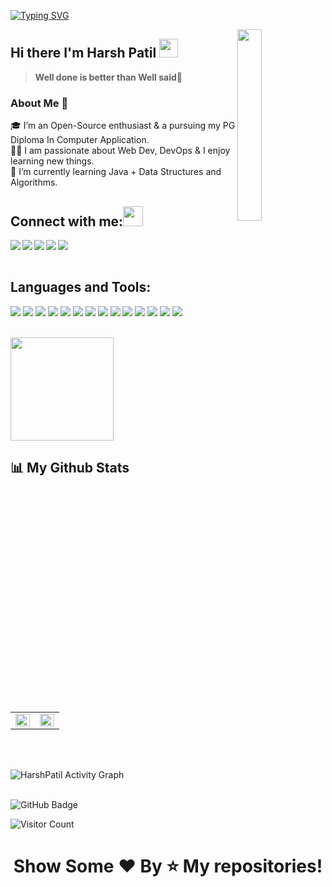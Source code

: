 
[![Typing SVG](https://readme-typing-svg.herokuapp.com?color=F77222&size=29&multiline=true&width=700&lines=Welcome+To+Harsh+Patil's+GitHub+Profile)](https://git.io/typing-svg)

<a href="#"><img width="28%" height="auto" align="right" src="https://github.com/rajput2107/rajput2107/blob/master/Assets/Developer.gif" /></a>
## Hi there I'm Harsh Patil <img src="https://github.com/TheDudeThatCode/TheDudeThatCode/blob/master/Assets/Hi.gif" width="30px">
> **Well done is better than Well said**💪

### About Me 🚀
🎓 I’m an Open-Source enthusiast & a pursuing my PG Diploma In Computer Application. </br>
👨‍💻 I am passionate about Web Dev, DevOps & I enjoy learning new things. </br>
🌱 I’m currently learning Java + Data Structures and Algorithms. </br>



## Connect with me:<img src="https://github.com/TheDudeThatCode/TheDudeThatCode/blob/master/Assets/Handshake.gif" height="32px">
<a href="https://www.linkedin.com/in/harshpatil03" target="blank" >
  <img align="left"  src="https://img.shields.io/badge/LinkedIn-0077B5?style=for-the-badge&logo=linkedin&logoColor=white" />
  </a>
<a href="https://twitter.com/Harshpatil03" target="blank" >
    <img align="left" src="https://img.shields.io/badge/Twitter-1DA1F2?style=for-the-badge&logo=twitter&logoColor=white"/>
  </a>
  <a href="https://www.instagram.com/harsh.03/">
    <img align="left"  src="https://img.shields.io/badge/Instagram-E4405F?style=for-the-badge&logo=instagram&logoColor=white" />
  </a>
  <a href="mailto:harshpatil223@gmail.com">
    <img align="left"src="https://img.shields.io/badge/Gmail-D14836?style=for-the-badge&logo=gmail&logoColor=white" />
  </a>
  <a href="https://discord.com/channels/ishitaojha#9913">
    <img align="left"src="https://img.shields.io/badge/Discord-7289DA?style=for-the-badge&logo=discord&logoColor=white" />
  </a>

  <br>
  <br>
  
 ## Languages and Tools:
 ![](https://img.shields.io/badge/HTML5-E34F26?style=for-the-badge&logo=html5&logoColor=white)
![](https://img.shields.io/badge/JavaScript-F7DF1E?style=for-the-badge&logo=javascript&logoColor=black)
![](https://img.shields.io/badge/CSS3-1572B6?style=for-the-badge&logo=css3&logoColor=white)
![](https://img.shields.io/badge/Markdown-000000?style=for-the-badge&logo=markdown&logoColor=white)
![](https://img.shields.io/badge/C-00599C?style=for-the-badge&logo=c&logoColor=white)
![](https://img.shields.io/badge/C%2B%2B-00599C?style=for-the-badge&logo=c%2B%2B&logoColor=white)
![](https://img.shields.io/badge/Python-FFFFFF?style=for-the-badge&logo=python&logoColor=darkgreen)
![](https://img.shields.io/badge/Django-092E20?style=for-the-badge&logo=django&logoColor=white)
![](https://img.shields.io/badge/GitHub-100000?style=for-the-badge&logo=github&logoColor=white)
![](https://img.shields.io/badge/React-20232A?style=for-the-badge&logo=react&logoColor=61DAFB)
![](https://img.shields.io/badge/Bootstrap-563D7C?style=for-the-badge&logo=bootstrap&logoColor=white)
![](https://img.shields.io/badge/Git-F05032?style=for-the-badge&logo=git&logoColor=white)
![](https://img.shields.io/badge/Visual_Studio_Code-0078D4?style=for-the-badge&logo=visual%20studio%20code&logoColor=white)
![](https://img.shields.io/badge/Canva-%2320C4CB.svg?&style=for-the-badge&logo=Canva&logoColor=white)




<br>
 <a > <img src="https://github-readme-stats.vercel.app/api/top-langs/?username=patilharsh03&layout=compact&show_icons=true&bg_color=45,fc00ff,00dbde&title_color=000&text_color=000"  align="center" height="165" /></a>

## 📊 My Github Stats
  <br/>

<table><td valign="top" width="50%">

<img src="https://github-readme-stats.vercel.app/api?username=patilharsh03&show_icons=true&bg_color=45,fc00ff,00dbde&title_color=fff&text_color=000" align="left" style="width: 100%" />

</td><td valign="top" width="50%">

<img src="https://github-readme-streak-stats.herokuapp.com/?user=patilharsh03&theme=radical&hide_border=true&stroke=0000&background=060A0CD0" align="left" style="width: 100%" />

</td></table>  

<br/>  


<br>
<p>
<a><img alt="HarshPatil Activity Graph" src="https://activity-graph.herokuapp.com/graph?username=patilharsh03&bg_color=0D1117&color=D73A7B&line=A8FDF6&point=FFFFFF&hide_border=true" /></a>
</p>


<br>
<a><img src="https://img.shields.io/github/followers/patilharsh03?label=Followers&style=social" alt="GitHub Badge"></a>

![Visitor Count](https://komarev.com/ghpvc/?username=patilharsh03&color=orange&style=flat-square)

  ### <h1><p align ="center"> Show Some ❤️ By ⭐ My repositories!</p> </h1>

 



<!---
patilharsh03/patilharsh03 is a ✨ special ✨ repository because its `README.md` (this file) appears on your GitHub profile.
You can click the Preview link to take a look at your changes.
--->
